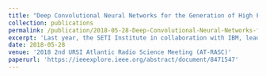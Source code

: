 ```yaml
---
title: "Deep Convolutional Neural Networks for the Generation of High Fidelity Images from Radio Interferometer Visibility Data"
collection: publications
permalink: /publication/2018-05-28-Deep-Convolutional-Neural-Networks-for-the-Generation-of-High-Fidelity-Images-from-Radio-Interferometer-Visibility-Data-number-4
excerpt: 'Last year, the SETI Institute in collaboration with IBM, lead an effort to apply convolutional neural networks to the problem of identifying the class of unknown signals in simulated single-dish radio telescope data, with much success. In this paper we look at a different problem in radio astronomy, the construction of high fidelity images from stored correlator visibility files. This work is motivated by the amazing recent successes of CNN autoencoders developed for photographic image processing in the machine learning community. The second half of a photographic autoencoder has a structure very similar to what would be required for image generation from raw radio interferometer data (visibilities). In this paper, we argue that a deep convolutional neural network (CNN) can be a highly (computationally) effective approach to radio interferometer image generation starting from raw visibilities and producing high fidelity, cleaned (deconvolved) images as an output. We consider the linear and nonlinear operations performed in image generation and how they have analogs in a standard CNN. We also discuss the potential computational cost savings that might be had by replacing our complicated image processing pipelines with neural networks. A toy model CNN is developed and initial results will be presented.'
date: 2018-05-28
venue: '2018 2nd URSI Atlantic Radio Science Meeting (AT-RASC)'
paperurl: 'https://ieeexplore.ieee.org/abstract/document/8471547'
---
```

